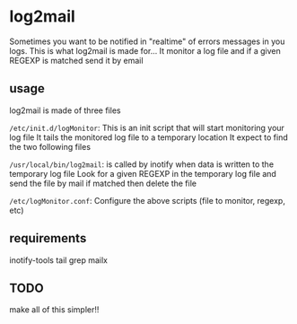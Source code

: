 # log2mail

Sometimes you want to be notified in "realtime" of errors messages in you logs.
This is what log2mail is made for...
It monitor a log file and if a given REGEXP is matched send it by email

## usage

log2mail is made of three files

`/etc/init.d/logMonitor`:
This is an init script that will start monitoring your log file
It tails the monitored log file to a temporary location
It expect to find the two following files

`/usr/local/bin/log2mail`:
is called by inotify when data is written to the temporary log file
Look for a given REGEXP in the temporary log file and send the file by mail if matched
then delete the file

`/etc/logMonitor.conf`:
Configure the above scripts (file to monitor, regexp, etc)

## requirements
inotify-tools
tail
grep
mailx

## TODO
make all of this simpler!!
